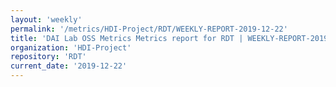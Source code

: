 ```yaml
---
layout: 'weekly'
permalink: '/metrics/HDI-Project/RDT/WEEKLY-REPORT-2019-12-22'
title: 'DAI Lab OSS Metrics Metrics report for RDT | WEEKLY-REPORT-2019-12-22'
organization: 'HDI-Project'
repository: 'RDT'
current_date: '2019-12-22'
---
```

